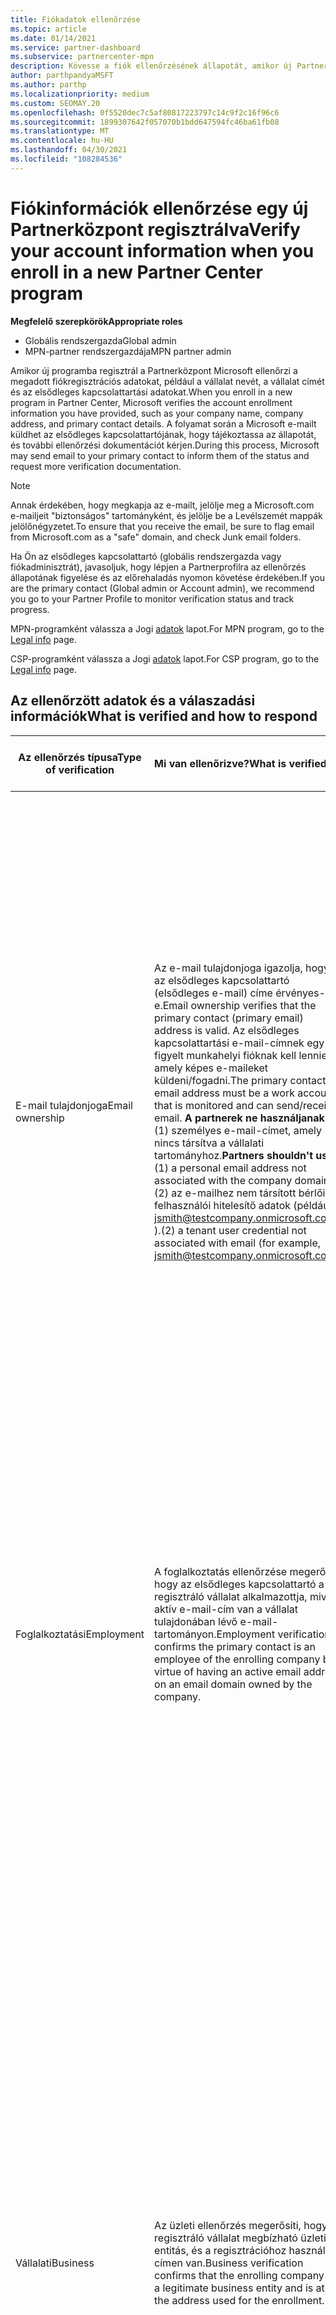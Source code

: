 ```yaml
---
title: Fiókadatok ellenőrzése
ms.topic: article
ms.date: 01/14/2021
ms.service: partner-dashboard
ms.subservice: partnercenter-mpn
description: Kövesse a fiók ellenőrzésének állapotát, amikor új Partnerközpont próbál regisztrálni. További információk szükség esetén való megszabadása.
author: parthpandyaMSFT
ms.author: parthp
ms.localizationpriority: medium
ms.custom: SEOMAY.20
ms.openlocfilehash: 0f5520dec7c5af80817223797c14c9f2c16f96c6
ms.sourcegitcommit: 1899307642f057070b1bdd647594fc46ba61fb08
ms.translationtype: MT
ms.contentlocale: hu-HU
ms.lasthandoff: 04/30/2021
ms.locfileid: "108284536"
---
```

# <a name="verify-your-account-information-when-you-enroll-in-a-new-partner-center-program"></a><span data-ttu-id="db7f5-104">Fiókinformációk ellenőrzése egy új Partnerközpont regisztrálva</span><span class="sxs-lookup"><span data-stu-id="db7f5-104">Verify your account information when you enroll in a new Partner Center program</span></span>

<span data-ttu-id="db7f5-105">**Megfelelő szerepkörök**</span><span class="sxs-lookup"><span data-stu-id="db7f5-105">**Appropriate roles**</span></span>

- <span data-ttu-id="db7f5-106">Globális rendszergazda</span><span class="sxs-lookup"><span data-stu-id="db7f5-106">Global admin</span></span>
- <span data-ttu-id="db7f5-107">MPN-partner rendszergazdája</span><span class="sxs-lookup"><span data-stu-id="db7f5-107">MPN partner admin</span></span>

<span data-ttu-id="db7f5-108">Amikor új programba regisztrál a Partnerközpont Microsoft ellenőrzi a megadott fiókregisztrációs adatokat, például a vállalat nevét, a vállalat címét és az elsődleges kapcsolattartási adatokat.</span><span class="sxs-lookup"><span data-stu-id="db7f5-108">When you enroll in a new program in Partner Center, Microsoft verifies the account enrollment information you have provided, such as your company name, company address, and primary contact details.</span></span> <span data-ttu-id="db7f5-109">A folyamat során a Microsoft e-mailt küldhet az elsődleges kapcsolattartójának, hogy tájékoztassa az állapotát, és további ellenőrzési dokumentációt kérjen.</span><span class="sxs-lookup"><span data-stu-id="db7f5-109">During this process, Microsoft may send email to your primary contact to inform them of the status and request more verification documentation.</span></span>

>[!NOTE]
><span data-ttu-id="db7f5-110">Annak érdekében, hogy megkapja az e-mailt, jelölje meg a Microsoft.com e-mailjeit "biztonságos" tartományként, és jelölje be a Levélszemét mappák jelölőnégyzetet.</span><span class="sxs-lookup"><span data-stu-id="db7f5-110">To ensure that you receive the email, be sure to flag email from Microsoft.com as a "safe" domain, and check Junk email folders.</span></span>

<span data-ttu-id="db7f5-111">Ha Ön az elsődleges kapcsolattartó (globális rendszergazda vagy fiókadminisztrát), javasoljuk, hogy lépjen a Partnerprofilra az ellenőrzés állapotának figyelése és az előrehaladás nyomon követése érdekében.</span><span class="sxs-lookup"><span data-stu-id="db7f5-111">If you are the primary contact (Global admin or Account admin), we recommend you go to your Partner Profile to monitor verification status and track progress.</span></span>

<span data-ttu-id="db7f5-112">MPN-programként válassza a Jogi [adatok](https://partner.microsoft.com/pcv/accountsettings/connectedpartnerprofile) lapot.</span><span class="sxs-lookup"><span data-stu-id="db7f5-112">For MPN program, go to the [Legal info](https://partner.microsoft.com/pcv/accountsettings/connectedpartnerprofile) page.</span></span>

<span data-ttu-id="db7f5-113">CSP-programként válassza a Jogi [adatok](https://partner.microsoft.com/pcv/accountsettings/partnerprofile) lapot.</span><span class="sxs-lookup"><span data-stu-id="db7f5-113">For CSP program, go to the [Legal info](https://partner.microsoft.com/pcv/accountsettings/partnerprofile) page.</span></span>


## <a name="what-is-verified-and-how-to-respond"></a><span data-ttu-id="db7f5-114">Az ellenőrzött adatok és a válaszadási információk</span><span class="sxs-lookup"><span data-stu-id="db7f5-114">What is verified and how to respond</span></span>

|<span data-ttu-id="db7f5-115">**Az ellenőrzés típusa**</span><span class="sxs-lookup"><span data-stu-id="db7f5-115">**Type of verification**</span></span>   |<span data-ttu-id="db7f5-116">**Mi van ellenőrizve?**</span><span class="sxs-lookup"><span data-stu-id="db7f5-116">**What is verified**</span></span>   |<span data-ttu-id="db7f5-117">**Mi a mi a mi a mi a tenni, ha elutasítják?**</span><span class="sxs-lookup"><span data-stu-id="db7f5-117">**What to do if rejected**</span></span>   |
|----------------------------|:-----------------------------------|:--------------------------------------|
|<span data-ttu-id="db7f5-118">E-mail tulajdonjoga</span><span class="sxs-lookup"><span data-stu-id="db7f5-118">Email ownership</span></span>   |<span data-ttu-id="db7f5-119">Az e-mail tulajdonjoga igazolja, hogy az elsődleges kapcsolattartó (elsődleges e-mail) címe érvényes-e.</span><span class="sxs-lookup"><span data-stu-id="db7f5-119">Email ownership verifies that the primary contact (primary email) address is valid.</span></span> <span data-ttu-id="db7f5-120">Az elsődleges kapcsolattartási e-mail-címnek egy figyelt munkahelyi fióknak kell lennie, amely képes e-maileket küldeni/fogadni.</span><span class="sxs-lookup"><span data-stu-id="db7f5-120">The primary contact email address must be a work account that is monitored and can send/receive email.</span></span> <span data-ttu-id="db7f5-121">**A partnerek ne használjanak**: (1) személyes e-mail-címet, amely nincs társítva a vállalati tartományhoz.</span><span class="sxs-lookup"><span data-stu-id="db7f5-121">**Partners shouldn't use**: (1) a personal email address not associated with the company domain.</span></span> <span data-ttu-id="db7f5-122">(2) az e-mailhez nem társított bérlői felhasználói hitelesítő adatok (például jsmith@testcompany.onmicrosoft.com ).</span><span class="sxs-lookup"><span data-stu-id="db7f5-122">(2) a tenant user credential not associated with email (for example, jsmith@testcompany.onmicrosoft.com).</span></span>  |<span data-ttu-id="db7f5-123">Ha nem kapja meg az e-mail tulajdonjogának ellenőrzésére vonatkozó e-mail-üzenetet egy adott napon belül, a következő hivatkozásokkal kérheti újraküldést: [MPN](https://partner.microsoft.com/pcv/accountsettings/connectedpartnerprofile)esetén a [CSP-hez.](https://partner.microsoft.com/pcv/accountsettings/partnerprofile)</span><span class="sxs-lookup"><span data-stu-id="db7f5-123">If you don't receive the email ownership verification email message within one business day, you can request we resend using the following links: for [MPN](https://partner.microsoft.com/pcv/accountsettings/connectedpartnerprofile), for [CSP](https://partner.microsoft.com/pcv/accountsettings/partnerprofile).</span></span> <span data-ttu-id="db7f5-124">A profiloldalon válassza az "Ellenőrző e-mail újraküldése" hivatkozást, hogy a Microsoft újra elküldheti Önnek az e-mailt.</span><span class="sxs-lookup"><span data-stu-id="db7f5-124">In the profile page, select the "Resend verification email" link for Microsoft to resend the email to you.</span></span> <span data-ttu-id="db7f5-125">Annak érdekében, hogy megkapja az e-mailt, a Microsoft.com-tól érkező e-mailt biztonságos tartományként jelölje meg, és ellenőrizze a levélszemét-mappákat.</span><span class="sxs-lookup"><span data-stu-id="db7f5-125">To ensure that the email is received, be sure to flag email from Microsoft.com as a "safe" domain, and check Junk email folders.</span></span>|
|<span data-ttu-id="db7f5-126">Foglalkoztatási</span><span class="sxs-lookup"><span data-stu-id="db7f5-126">Employment</span></span> |<span data-ttu-id="db7f5-127">A foglalkoztatás ellenőrzése megerősíti, hogy az elsődleges kapcsolattartó a regisztráló vállalat alkalmazottja, mivel aktív e-mail-cím van a vállalat tulajdonában lévő e-mail-tartományon.</span><span class="sxs-lookup"><span data-stu-id="db7f5-127">Employment verification confirms the primary contact is an employee of the enrolling company by virtue of having an active email address on an email domain owned by the company.</span></span>|<span data-ttu-id="db7f5-128">A foglalkoztatás-ellenőrzés elutasítása esetén az elsődleges kapcsolattartónak (általában a globális vagy fiókadminisztrálónak) meg kell adnia a dokumentációt, amely megerősíti, hogy a kapcsolattartó e-mail-tartománya a munkáltatója tulajdonában van.</span><span class="sxs-lookup"><span data-stu-id="db7f5-128">If employment verification is rejected, the primary contact (normally your Global or Account Admin) will need to provide documentation confirming the contact's email domain is under the ownership of their employer.</span></span> <span data-ttu-id="db7f5-129">[Hozzon létre egy támogatási jegyet.](https://partner.microsoft.com/dashboard/support/csp/servicerequests/create?stage=2&topicid=c34a5c81-a111-476d-11a4-81c808c37a6b)</span><span class="sxs-lookup"><span data-stu-id="db7f5-129">[Create a Support ticket](https://partner.microsoft.com/dashboard/support/csp/servicerequests/create?stage=2&topicid=c34a5c81-a111-476d-11a4-81c808c37a6b).</span></span>|
|<span data-ttu-id="db7f5-130">Vállalati</span><span class="sxs-lookup"><span data-stu-id="db7f5-130">Business</span></span>   | <span data-ttu-id="db7f5-131">Az üzleti ellenőrzés megerősíti, hogy a regisztráló vállalat megbízható üzleti entitás, és a regisztrációhoz használt címen van.</span><span class="sxs-lookup"><span data-stu-id="db7f5-131">Business verification confirms that the enrolling company is a legitimate business entity and is at the address used for the enrollment.</span></span>|<span data-ttu-id="db7f5-132">Győződjön meg arról, hogy [](https://partner.microsoft.com/pcv/accountsettings/connectedpartnerprofile) a jogi üzleti profilban a vállalat neve és címe nem tartalmaz helyesírási hibákat és rövidítéseket, és pontosan egyeznie kell a hivatalos vállalati üzleti regisztrációs rekordokkal.</span><span class="sxs-lookup"><span data-stu-id="db7f5-132">Confirm that the company name and address in your [Legal business profile](https://partner.microsoft.com/pcv/accountsettings/connectedpartnerprofile) are free of spelling errors and abbreviations and match your formal company business registration records exactly.</span></span> <span data-ttu-id="db7f5-133">Az elsődleges kapcsolattartónak (általában a globális vagy fiókadminisztrációs rendszergazdának) meg kell adnia a vállalat saját országában található hivatalos dokumentációt, például üzleti regisztrációs vagy adóregisztrációs tanúsítványt vagy nyugtát, vagy meg kell erősítenie, hogy a vállalat jogosult az adott entitásnév alapján üzleti tevékenységre, és a regisztrációs címen található.</span><span class="sxs-lookup"><span data-stu-id="db7f5-133">The primary contact (normally your Global or Account admin) will be asked to provide official documentation, such as a business registration or tax registration certificate or receipt, from the company's home country or municipality confirming that the company is authorized to do business under that entity name and is located at the enrollment address.</span></span> [<span data-ttu-id="db7f5-134">Támogatási jegy létrehozása</span><span class="sxs-lookup"><span data-stu-id="db7f5-134">Create a Support ticket</span></span>](https://partner.microsoft.com/dashboard/support/csp/servicerequests/create?stage=2&topicid=52ac28f3-d58f-99d9-9846-3df5a6477c54)|

>[!NOTE]
><span data-ttu-id="db7f5-135">Ismerje meg, hogyan frissítheti jogi [üzleti profilját (címét).](update-your-partner-profile.md)</span><span class="sxs-lookup"><span data-stu-id="db7f5-135">Learn how to update your [Legal Business Profile (address)](update-your-partner-profile.md).</span></span>

## <a name="when-verification-concludes"></a><span data-ttu-id="db7f5-136">Az ellenőrzés befejeztének</span><span class="sxs-lookup"><span data-stu-id="db7f5-136">When verification concludes</span></span>

<span data-ttu-id="db7f5-137">Az ellenőrzési folyamat befejezése után a profiloldalon a regisztráció ellenőrzési állapota "Függőben" állapotról "engedélyezett" állapotra változik, és a lapon megjelenített állapottal rendelkező folyamatlépések eltűnnek.</span><span class="sxs-lookup"><span data-stu-id="db7f5-137">Once the verification process is complete, the verification status of your enrollment on the profile page will change from "pending" to "authorized," and the process steps with status displayed on that page will disappear.</span></span>
<span data-ttu-id="db7f5-138">Az elsődleges kapcsolattartó az ellenőrzés befejezése után néhány munkanapon belül e-mailt kap a Microsofttól.</span><span class="sxs-lookup"><span data-stu-id="db7f5-138">The primary contact will receive an email from Microsoft within a few business days after the verification is completed.</span></span> 

<span data-ttu-id="db7f5-139">A profilba való bejelentkezés után, ha a Függőben lévő **műveleteket** látja, hajtsa végre a szükséges módosításokat az alábbiak szerint:</span><span class="sxs-lookup"><span data-stu-id="db7f5-139">After signing into your profile, if you see **Pending actions**, complete the necessary changes as follows:</span></span>

- <span data-ttu-id="db7f5-140">Az MPN-programhoz válassza a Jogi [adatok](https://partner.microsoft.com/pcv/accountsettings/connectedpartnerprofile) lapot.</span><span class="sxs-lookup"><span data-stu-id="db7f5-140">For the MPN program, go to the [Legal info](https://partner.microsoft.com/pcv/accountsettings/connectedpartnerprofile) page.</span></span>  
- <span data-ttu-id="db7f5-141">A CSP-programhoz válassza a Jogi [adatok](https://partner.microsoft.com/pcv/accountsettings/partnerprofile) lapot.</span><span class="sxs-lookup"><span data-stu-id="db7f5-141">For the CSP program, go to the [Legal info](https://partner.microsoft.com/pcv/accountsettings/partnerprofile) page.</span></span>

<span data-ttu-id="db7f5-142">Ha segítségre van szüksége a Partnerközpont lépései elvégzéséhez, lépjen kapcsolatba a partnertámogatási csapattal, és írjon egy jegyet a Partnerközpont.</span><span class="sxs-lookup"><span data-stu-id="db7f5-142">If you need assistance completing these steps in Partner Center, you can contact the partner support team by opening a ticket in the Support section of Partner Center.</span></span> <span data-ttu-id="db7f5-143">Ehhez kezdjen a Súgó [és támogatás oldalon.](https://partner.microsoft.com/dashboard/support/servicerequests/create?stage=2&topicid=21655de7-7dbb-4927-33a2-f60f45feadf3)</span><span class="sxs-lookup"><span data-stu-id="db7f5-143">To do this, start on the [Help and support](https://partner.microsoft.com/dashboard/support/servicerequests/create?stage=2&topicid=21655de7-7dbb-4927-33a2-f60f45feadf3) page.</span></span>
